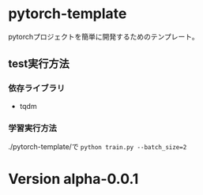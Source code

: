 # pytorch-template
pytorchプロジェクトを簡単に開発するためのテンプレート。


## test実行方法

### 依存ライブラリ
- tqdm

### 学習実行方法
./pytorch-template/で `python train.py --batch_size=2`  

# Version alpha-0.0.1